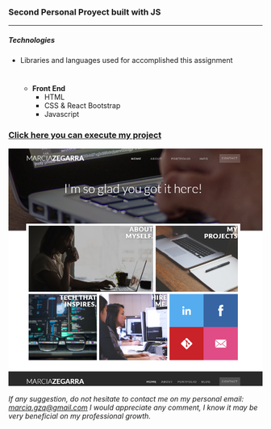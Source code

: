 ### Second Personal Proyect built with JS
- - - - 


##### Technologies

*  Libraries and languages used for accomplished this assignment 

    #
    * __Front End__
        * HTML
        * CSS & React Bootstrap
        * Javascript



### [Click here you can execute my project](https://marciagzq.github.io/PortfolioJS/)


![pic](/images/screenshot.PNG)



*If any suggestion, do not hesitate to contact me on my personal email: marcia.gzq@gmail.com
I would appreciate any comment, I know it may be very beneficial on my professional growth.*
